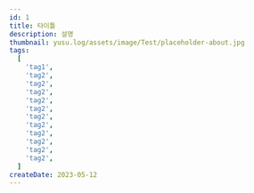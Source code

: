 ```yaml
---
id: 1
title: 타이틀
description: 설명
thumbnail: yusu.log/assets/image/Test/placeholder-about.jpg
tags:
  [
    'tag1',
    'tag2',
    'tag2',
    'tag2',
    'tag2',
    'tag2',
    'tag2',
    'tag2',
    'tag2',
    'tag2',
    'tag2',
    'tag2',
  ]
createDate: 2023-05-12
---
```

